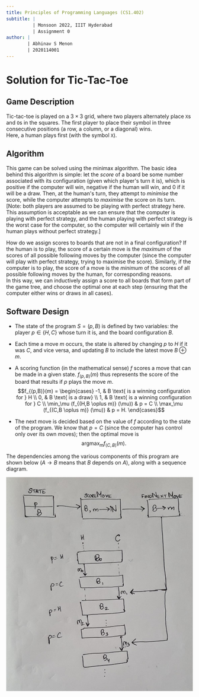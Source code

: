 ```yaml
---
title: Principles of Programming Languages (CS1.402)
subtitle: |
          | Monsoon 2022, IIIT Hyderabad
          | Assignment 0
author: |
        | Abhinav S Menon
        | 2020114001
---
```


# Solution for Tic-Tac-Toe
## Game Description
Tic-tac-toe is played on a $3 \times 3$ grid, where two players alternately place `X`s and `O`s in the squares. The first player to place their symbol in three consecutive positions (a row, a column, or a diagonal) wins.  
Here, a human plays first (with the symbol `X`).

## Algorithm
This game can be solved using the minimax algorithm. The basic idea behind this algorithm is simple: let the *score* of a board be some number associated with its configuration (given which player's turn it is), which is positive if the computer will win, negative if the human will win, and 0 if it will be a draw. Then, at the human's turn, they attempt to *minimise* the score, while the computer attempts to *maximise* the score on its turn.  
[Note: both players are assumed to be playing with perfect strategy here. This assumption is acceptable as we can ensure that the computer is playing with perfect strategy, and the human playing with perfect strategy is the worst case for the computer, so the computer will certainly win if the human plays without perfect strategy.]

How do we assign scores to boards that are not in a final configuration? If the human is to play, the score of a certain move is the *maximum* of the scores of all possible following moves by the computer (since the computer will play with perfect strategy, trying to maximise the score). Similarly, if the computer is to play, the score of a move is the *minimum* of the scores of all possible following moves by the human, for corresponding reasons.  
In this way, we can inductively assign a score to all boards that form part of the game tree, and choose the optimal one at each step (ensuring that the computer either wins or draws in all cases).

## Software Design
* The state of the program $S = (p, B)$ is defined by two variables: the player $p \in \{H, C\}$ whose turn it is, and the board configuration $B$.
* Each time a move $m$ occurs, the state is altered by changing $p$ to $H$ if it was $C$, and vice versa, and updating $B$ to include the latest move $B \oplus m$.
* A scoring function (in the mathematical sense) $f$ scores a move that can be made in a given state. $f_{(p,B)} (m)$ thus represents the score of the board that results if $p$ plays the move $m$.
$$f_{(p,B)}(m) = \begin{cases}
-1, & B \text{ is a winning configuration for } H \\
0, & B \text{ is a draw} \\
1, & B \text{ is a winning configuration for } C \\
\min_\mu (f_{(H,B \oplus m)} (\mu)) & p = C \\
\max_\mu (f_{(C,B \oplus m)} (\mu)) & p = H. \end{cases}$$

* The next move is decided based on the value of $f$ according to the state of the program. We know that $p = C$ (since the computer has control only over its own moves); then the optimal move is
$$\operatorname*{argmax}_m f_{(C,B)} (m).$$

The dependencies among the various components of this program are shown below ($A \to B$ means that $B$ depends on $A$), along with a sequence diagram.

![Dependencies of Components](deps.jpeg)